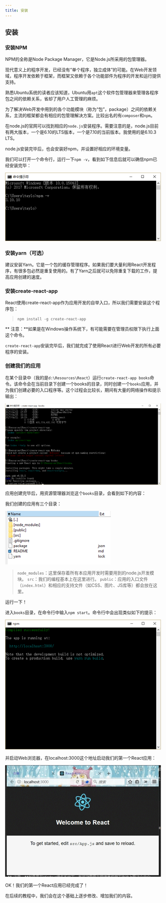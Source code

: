 ```yaml
---
title: 安装
---
```


## 安装

### 安装NPM

NPM的全称是Node Package Manager，它是Node.js所采用的包管理器。

现代意义上的程序开发，已经没有“单个程序，独立成体”的可能。在Web开发领域，程序开发依赖于框架，而框架又依赖于各个功能部件为程序的开发和运行提供支持。

熟悉Ubuntu系统的读者应该知道，Ubuntu用`apt`这个软件包管理器来管理各程序包之间的依赖关系，省却了用户人工管理的麻烦。

为了解决Web开发中用到的各个功能模块（称为“包”，package）之间的依赖关系，主流的框架都会有相应的包管理解决方案。比较出名的有`composer`和`npm`。

在node.js的官网可以找到相应的`node.js`安装程序。需要注意的是，node.js目前有两大版本，一个是6.10的LTS版本，一个是7.10的当前版本。我使用的是6.10.3 LTS。

node.js安装完毕后，也会安装好npm，并设置好相应的环境变量。

我们可以打开一个命令行，运行一下`npm -v`，看到如下信息后就可以确信npm已经安装完毕：

![](01.png)

### 安装yarn（可选）

建议安装Yarn。它是一个包的缓存管理程序。如果我们要大量利用React开发程序，有很多包必然是重复使用的。有了Yarn之后就可以免除重复下载的工作，提高应用创建的速度。

### 安装create-react-app

React使用create-react-app作为应用开发的自举入口，所以我们需要安装这个程序包：

>`npm install -g create-react-app`

** 注意：**如果是在Windows操作系统下，有可能需要在管理员权限下执行上面这个命令。

`create-react-app`安装完毕后，我们就完成了使用React进行Web开发的所有必要程序的安装。

### 创建我们的应用

在某个目录中（我的是`d:\Resources\React`）运行`create-react-app books`命令。该命令会在当前目录下创建一个books的目录，同时创建一个`books`应用，并为我们创建必要的入口程序等。这个过程会比较长，期间有大量的网络操作和提示输出：

![](02.png)

应用创建完毕后，用资源管理器浏览这个`books`目录，会看到如下的内容：

我们创建的应用有三个目录：

![](03.png)

>`node_modules`：这里保存着所有本应用开发时需要用到的node.js开发模块。
>`src`：我们的编程基本上在这里进行。
>`public`：应用的入口文件（`index.html`）和相应的支持文件（如CSS、图片、JS库等）都会放在这里。

运行一下！

进入`books`目录，在命令行中输入`npm start`。命令行中会出现类似如下的提示：

![](04.png)

并启动Web浏览器，在localhost:3000这个地址启动我们的第一个React应用：

![](05.gif)

OK！我们的第一个React应用已经完成了！

在后续的教程中，我们会在这个基础上逐步修改、增加我们的内容。